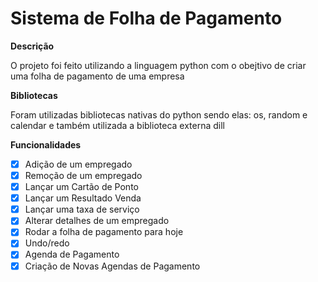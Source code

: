 # Sistema de Folha de Pagamento 

__**Descrição**__

  O projeto foi feito utilizando a linguagem python 
  com o obejtivo de criar uma folha de pagamento de uma empresa

__**Bibliotecas**__

  Foram utilizadas bibliotecas nativas do python sendo elas: os, random e calendar
  e também utilizada a biblioteca externa dill
  
  __**Funcionalidades**__
  
- [x] Adição de um empregado
- [x] Remoção de um empregado
- [x] Lançar um Cartão de Ponto
- [x] Lançar um Resultado Venda
- [x] Lançar uma taxa de serviço
- [x] Alterar detalhes de um empregado
- [x] Rodar a folha de pagamento para hoje
- [x] Undo/redo
- [x] Agenda de Pagamento
- [x] Criação de Novas Agendas de Pagamento
